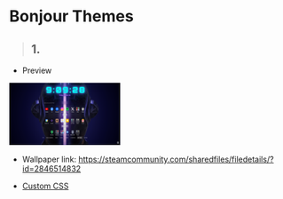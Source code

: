 # Bonjour Themes
> ## 1. 
- Preview  
<img src="/bonjour-themes/Screenshot bonjour 01.png" height="112" width="200">

- Wallpaper link: https://steamcommunity.com/sharedfiles/filedetails/?id=2846514832

- [Custom CSS]()